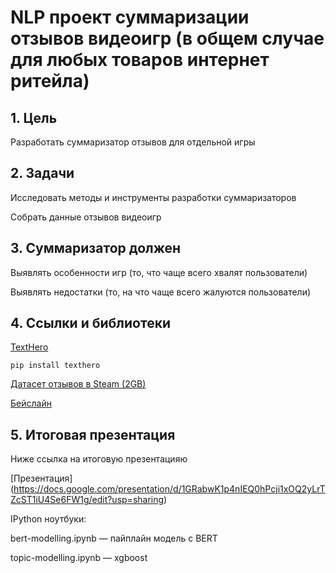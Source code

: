 # NLP проект суммаризации отзывов видеоигр (в общем случае для любых товаров интернет ритейла)

## 1. Цель
Разработать суммаризатор отзывов для отдельной игры

## 2. Задачи

Исследовать методы и инструменты разработки суммаризаторов

Собрать данные отзывов видеоигр

## 3. Суммаризатор должен

Выявлять особенности игр (то, что чаще всего хвалят пользователи)

Выявлять недостатки (то, на что чаще всего жалуются пользователи)

## 4. Ссылки и библиотеки

[TextHero](https://texthero.org/docs/getting-started)

```
pip install texthero
```

[Датасет отзывов в Steam (2GB)](https://www.kaggle.com/andrewmvd/steam-reviews)

[Бейслайн](https://www.kaggle.com/dardodel/steam-reviews-auto-topic-modeling-w-transformers/)

## 5. Итоговая презентация

Ниже ссылка на итоговую презентацияю

[Презентация] (https://docs.google.com/presentation/d/1GRabwK1p4nIEQ0hPcji1xOQ2yLrTZcST1iU4Se6FW1g/edit?usp=sharing)

IPython ноутбуки:

bert-modelling.ipynb — пайплайн модель с BERT

topic-modelling.ipynb  — xgboost


